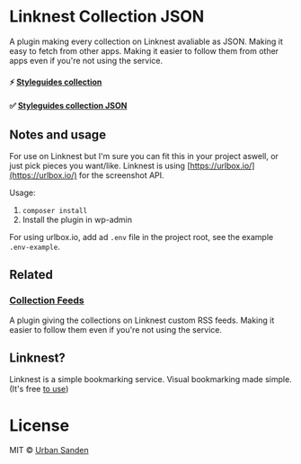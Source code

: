 # Linknest Collection JSON

A plugin making every collection on Linknest avaliable as JSON. Making it easy to fetch from other apps. Making it easier to follow them from other apps even if you're not using the service.

#### ⚡ [Styleguides collection](https://linknest.cc/urban/styleguides/)

#### ✅ [Styleguides collection JSON](https://linknest.cc/urban/styleguides/json)

## Notes and usage

For use on Linknest but I'm sure you can fit this in your project aswell, or just pick pieces you want/like. Linknest is using [https://urlbox.io/](https://urlbox.io/) for the screenshot API.

Usage:

1. ``composer install``
2. Install the plugin in wp-admin

For using urlbox.io, add ad ``.env`` file in the project root, see the example ``.env-example``.

## Related

### [Collection Feeds](https://github.com/Linknest/collectionfeeds)
A plugin giving the collections on Linknest custom RSS feeds. Making it easier to follow them even if you're not using the service.

## Linknest?

Linknest is a simple bookmarking service. Visual bookmarking made simple. (It's free [to use](https://linknest.cc/login/?q=/login&action=register))

# License

MIT © [Urban Sanden](https://github.com/urre)
